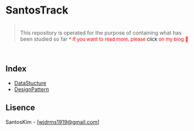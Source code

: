 # SantosTrack

> <br/>This repository is operated for the purpose of containing what has been studied so far
<font color="red" size="2rem">* If you want to read more, please <a herf="https://sangcho.tistory.com/" >click</a> on my blog :green_book:</font>
<br/>

## Index
* [DataStucture](#dataStucture)
* [DesignPattern](#DesignPattern)

## Lisence
SantosKim - [wjdrms1919@gmail.com]
